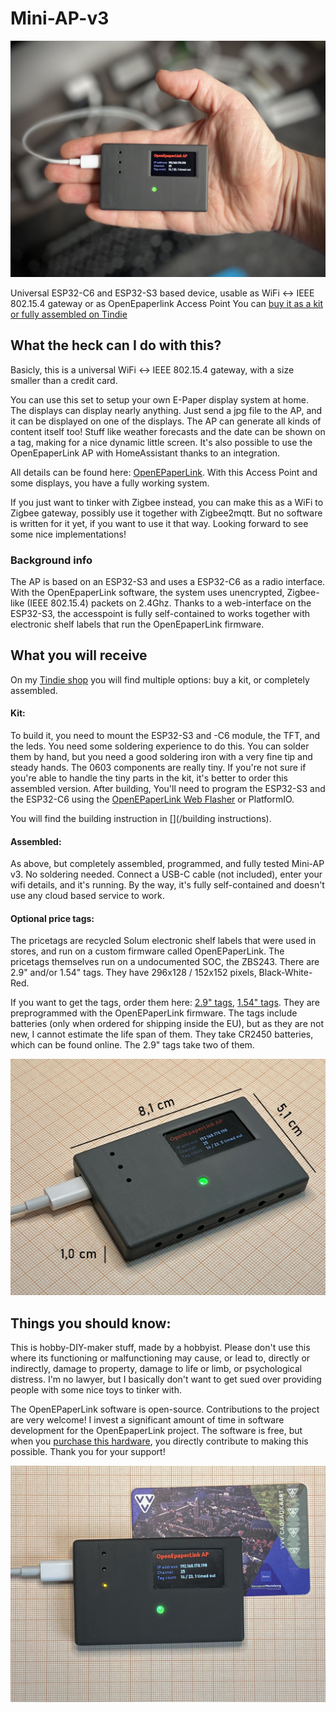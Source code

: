# Mini-AP-v3

<img src="schematic/hand-1200.jpg" width="600"><br>

Universal ESP32-C6 and ESP32-S3 based device, usable as WiFi <-> IEEE 802.15.4 gateway or as OpenEpaperlink Access Point
You can [buy it as a kit or fully assembled on Tindie](https://www.tindie.com/products/electronics-by-nic/openepaperlink-mini-ap-v3-zigbee-wifi-gateway/)

## What the heck can I do with this?

Basicly, this is a universal WiFi <-> IEEE 802.15.4 gateway, with a size smaller than a credit card.

You can use this set to setup your own E-Paper display system at home. The displays can display nearly anything. Just send a jpg file to the AP, and it can be displayed on one of the displays. The AP can generate all kinds of content itself too! Stuff like weather forecasts and the date can be shown on a tag, making for a nice dynamic little screen. It's also possible to use the OpenEpaperLink AP with HomeAssistant thanks to an integration.

All details can be found here: [OpenEPaperLink](https://github.com/jjwbruijn/OpenEPaperLink/wiki).
With this Access Point and some displays, you have a fully working system.

If you just want to tinker with Zigbee instead, you can make this as a WiFi to Zigbee gateway, possibly use it together with Zigbee2mqtt. But no software is written for it yet, if you want to use it that way. Looking forward to see some nice implementations!

### Background info

The AP is based on an ESP32-S3 and uses a ESP32-C6 as a radio interface. With the OpenEpaperLink software, the system uses unencrypted, Zigbee-like (IEEE 802.15.4) packets on 2.4Ghz. Thanks to a web-interface on the ESP32-S3, the accesspoint is fully self-contained to works together with electronic shelf labels that run the OpenEpaperLink firmware.

## What you will receive

On my [Tindie shop](https://www.tindie.com/products/electronics-by-nic/openepaperlink-mini-ap-v3-zigbee-wifi-gateway/) you will find multiple options: buy a kit, or completely assembled.

#### **Kit:**

To build it, you need to mount the ESP32-S3 and -C6 module, the TFT, and the leds. You need some soldering experience to do this. You can solder them by hand, but you need a good soldering iron with a very fine tip and steady hands. The 0603 components are really tiny. If you're not sure if you're able to handle the tiny parts in the kit, it's better to order this assembled version. After building, You'll need to program the ESP32-S3 and the ESP32-C6 using the [OpenEPaperLink Web Flasher](https://openepaperlink.de/) or PlatformIO.

You will find the building instruction in [](/building instructions).


#### **Assembled:**

As above, but completely assembled, programmed, and fully tested Mini-AP v3. No soldering needed. Connect a USB-C cable (not included), enter your wifi details, and it's running. By the way, it's fully self-contained and doesn't use any cloud based service to work.

#### **Optional price tags:**

The pricetags are recycled Solum electronic shelf labels that were used in stores, and run on a custom firmware called OpenEPaperLink. The pricetags themselves run on a undocumented SOC, the ZBS243. 
There are 2.9" and/or 1.54" tags. They have 296x128 / 152x152 pixels, Black-White-Red.

If you want to get the tags, order them here: [2.9" tags](https://www.tindie.com/products/electronics-by-nic/5-pcs-29-epaper-tags-for-openepaperlink/), [1.54" tags](https://www.tindie.com/products/electronics-by-nic/5-pcs-154-epaper-tags-for-openepaperlink/). They are preprogrammed with the OpenEPaperLink firmware. The tags include batteries (only when ordered for shipping inside the EU), but as they are not new, I cannot estimate the life span of them. They take CR2450 batteries, which can be found online. The 2.9" tags take two of them.

<img src="schematic/frontview-formaat-1200.jpg" width="600"><br>

## Things you should know:

This is hobby-DIY-maker stuff, made by a hobbyist. Please don't use this where its functioning or malfunctioning may cause, or lead to, directly or indirectly, damage to property, damage to life or limb, or psychological distress. I'm no lawyer, but I basically don't want to get sued over providing people with some nice toys to tinker with.

The OpenEPaperLink software is open-source. Contributions to the project are very welcome!
I invest a significant amount of time in software development for the OpenEpaperLink project. The software is free, but when you [purchase this hardware](https://www.tindie.com/products/electronics-by-nic), you directly contribute to making this possible. Thank you for your support!

<img src="schematic/topview-1200.jpg" width="600"><br>
